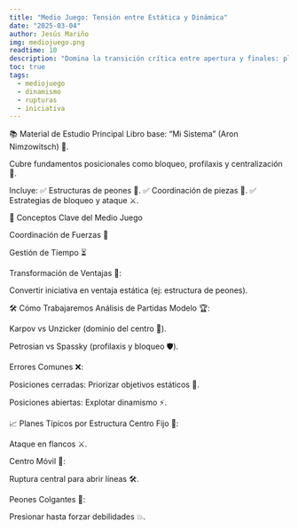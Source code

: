 ```yaml
---
title: "Medio Juego: Tensión entre Estática y Dinámica"
date: "2025-03-04"
author: Jesús Mariño
img: mediojuego.png
readtime: 10
description: "Domina la transición crítica entre apertura y finales: planes concretos, rupturas y manejo de iniciativas."
toc: true
tags:
  - mediojuego
  - dinamismo
  - rupturas
  - iniciativa
---
```


📚 Material de Estudio Principal
Libro base:
“Mi Sistema” (Aron Nimzowitsch) 📖.

Cubre fundamentos posicionales como bloqueo, profilaxis y centralización 🧩.

Incluye:
✅ Estructuras de peones 🏰.
✅ Coordinación de piezas 🤝.
✅ Estrategias de bloqueo y ataque ⚔️.

🧩 Conceptos Clave del Medio Juego

Coordinación de Fuerzas 🤝

Gestión de Tiempo ⏳

Transformación de Ventajas 🔄:

Convertir iniciativa en ventaja estática (ej: estructura de peones).

🛠️ Cómo Trabajaremos
Análisis de Partidas Modelo 🏆:

Karpov vs Unzicker (dominio del centro 🎯).

Petrosian vs Spassky (profilaxis y bloqueo 🛡️).

Errores Comunes ❌:

Posiciones cerradas: Priorizar objetivos estáticos 🧱.

Posiciones abiertas: Explotar dinamismo ⚡.

📈 Planes Típicos por Estructura
Centro Fijo 🏰:

Ataque en flancos ⚔️.

Centro Móvil 🚀:

Ruptura central para abrir líneas 🛠️.

Peones Colgantes 🎯:

Presionar hasta forzar debilidades 💥.

